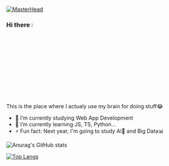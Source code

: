[![MasterHead](https://i.imgur.com/DL9M9NT.png)](https://github.com/MarcoteRL)
### Hi there <a href="https://www.gautamkrishnar.com/"><img src="https://media.giphy.com/media/hvRJCLFzcasrR4ia7z/giphy.gif" width="5%"></a>    

This is the place where I actualy use my brain for doing stuff😂

- 🔭 I’m currently studying Web App Development
- 🌱 I’m currently learning JS, TS, Python...
- ⚡ Fun fact: Next year, I'm going to study AI🤖 and Big Data📊

![Anurag's GitHub stats](https://github-readme-stats.vercel.app/api?username=MarcoteRL&show_icons=true&theme=tokyonight)

[![Top Langs](https://github-readme-stats.vercel.app/api/top-langs/?username=MarcoteRL&layout=compact)](https://github.com/anuraghazra/github-readme-stats)
